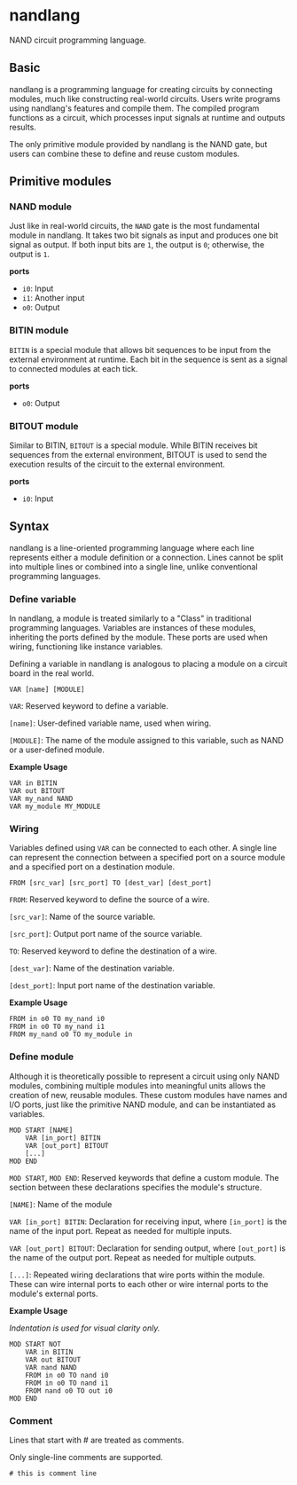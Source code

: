 # nandlang

NAND circuit programming language.

## Basic

nandlang is a programming language for creating circuits by connecting modules, much like constructing real-world
circuits. Users write programs using nandlang's features and compile them. The compiled program functions as a circuit,
which processes input signals at runtime and outputs results.

The only primitive module provided by nandlang is the NAND gate, but users can combine these to define and reuse custom
modules.

## Primitive modules

### NAND module

Just like in real-world circuits, the `NAND` gate is the most fundamental module in nandlang. It takes two bit signals
as
input and produces one bit signal as output. If both input bits are `1`, the output is `0`; otherwise, the output is
`1`.

**ports**

- `i0`: Input
- `i1`: Another input
- `o0`: Output

### BITIN module

`BITIN` is a special module that allows bit sequences to be input from the external environment at runtime. Each bit in
the sequence is sent as a signal to connected modules at each tick.

**ports**

- `o0`: Output

### BITOUT module

Similar to BITIN, `BITOUT` is a special module. While BITIN receives bit sequences from the external environment, BITOUT
is used to send the execution results of the circuit to the external environment.

**ports**

- `i0`: Input

## Syntax

nandlang is a line-oriented programming language where each line represents either a module definition or a connection.
Lines cannot be split into multiple lines or combined into a single line, unlike conventional programming languages.

### Define variable

In nandlang, a module is treated similarly to a "Class" in traditional programming languages. Variables are instances of
these modules, inheriting the ports defined by the module. These ports are used when wiring, functioning like instance
variables.

Defining a variable in nandlang is analogous to placing a module on a circuit board in the real world.

```
VAR [name] [MODULE]
```

`VAR`: Reserved keyword to define a variable.

`[name]`: User-defined variable name, used when wiring.

`[MODULE]`: The name of the module assigned to this variable, such as NAND or a user-defined module.

**Example Usage**

```
VAR in BITIN
VAR out BITOUT
VAR my_nand NAND
VAR my_module MY_MODULE
```

### Wiring

Variables defined using `VAR` can be connected to each other. A single line can represent the connection between a
specified port on a source module and a specified port on a destination module.

```
FROM [src_var] [src_port] TO [dest_var] [dest_port]
```

`FROM`: Reserved keyword to define the source of a wire.

`[src_var]`: Name of the source variable.

`[src_port]`: Output port name of the source variable.

`TO`: Reserved keyword to define the destination of a wire.

`[dest_var]`: Name of the destination variable.

`[dest_port]`: Input port name of the destination variable.

**Example Usage**

```
FROM in o0 TO my_nand i0
FROM in o0 TO my_nand i1
FROM my_nand o0 TO my_module in
```

### Define module

Although it is theoretically possible to represent a circuit using only NAND modules, combining multiple modules into
meaningful units allows the creation of new, reusable modules. These custom modules have names and I/O ports, just like
the primitive NAND module, and can be instantiated as variables.

```
MOD START [NAME]
    VAR [in_port] BITIN
    VAR [out_port] BITOUT
    [...]
MOD END
```

`MOD START`, `MOD END`: Reserved keywords that define a custom module. The section between these declarations specifies
the module's structure.

`[NAME]`: Name of the module

`VAR [in_port] BITIN`: Declaration for receiving input, where `[in_port]` is the name of the input port. Repeat as
needed for multiple inputs.

`VAR [out_port] BITOUT`: Declaration for sending output, where `[out_port]` is the name of the output port. Repeat as
needed for multiple outputs.

`[...]`: Repeated wiring declarations that wire ports within the module. These can wire internal ports to each other or
wire internal ports to the module's external ports.

**Example Usage**

*Indentation is used for visual clarity only.*

```
MOD START NOT
    VAR in BITIN
    VAR out BITOUT
    VAR nand NAND
    FROM in o0 TO nand i0
    FROM in o0 TO nand i1
    FROM nand o0 TO out i0
MOD END
```

### Comment

Lines that start with # are treated as comments.

Only single-line comments are supported.

```
# this is comment line
```
